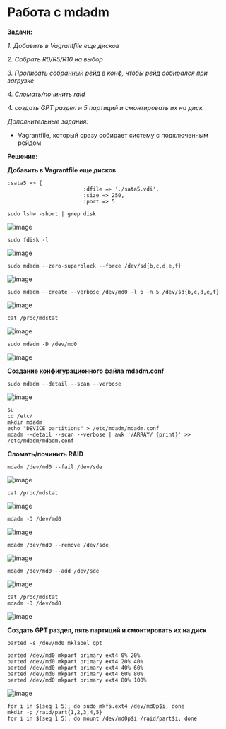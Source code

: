# Работа с mdadm

**Задачи:**

  *1. Добавить в Vagrantfile еще дисков*
  
  *2. Собрать R0/R5/R10 на выбор*

  *3. Прописать собранный рейд в конф, чтобы рейд собирался при загрузке*
  
  *4. Сломать/починить raid*
  
  *4. создать GPT раздел и 5 партиций и смонтировать их на диск*
  
   *Дополнительные задания:*
   - Vagrantfile, который сразу собирает систему с подключенным рейдом

**Решение:**

**Добавить в Vagrantfile еще дисков**

```
:sata5 => {
                        :dfile => './sata5.vdi',
                        :size => 250,
                        :port => 5
```

```
sudo lshw -short | grep disk
```

![image](https://github.com/lettache/Otus-Administrator-Linux-Pro-Kryuchkov_VV/assets/84719218/08f72eac-5edc-459e-8510-de3290dc2e5f)

```
sudo fdisk -l
```

![image](https://github.com/lettache/Otus-Administrator-Linux-Pro-Kryuchkov_VV/assets/84719218/f4fcf67a-bc92-4b83-9abf-7ef6b1f64779)

```
sudo mdadm --zero-superblock --force /dev/sd{b,c,d,e,f}
```

![image](https://github.com/lettache/Otus-Administrator-Linux-Pro-Kryuchkov_VV/assets/84719218/36437e8a-18b3-4d0f-b7d3-13404dcee16c)

```
sudo mdadm --create --verbose /dev/md0 -l 6 -n 5 /dev/sd{b,c,d,e,f}
```

![image](https://github.com/lettache/Otus-Administrator-Linux-Pro-Kryuchkov_VV/assets/84719218/d5187007-566b-4c1c-abe9-c4c0ee85f7db)

```
cat /proc/mdstat
```

![image](https://github.com/lettache/Otus-Administrator-Linux-Pro-Kryuchkov_VV/assets/84719218/2919094c-88a8-45ff-8ef8-23d83b52ac9a)

```
sudo mdadm -D /dev/md0
```

![image](https://github.com/lettache/Otus-Administrator-Linux-Pro-Kryuchkov_VV/assets/84719218/dd478ef5-b72d-46fa-9276-b34823dc66a7)

**Создание конфигурационного файла mdadm.conf**

```
sudo mdadm --detail --scan --verbose
```

![image](https://github.com/lettache/Otus-Administrator-Linux-Pro-Kryuchkov_VV/assets/84719218/a76c0ff9-23b3-4082-9199-d1ba37f8e2bb)


```
su
cd /etc/
mkdir mdadm
echo "DEVICE partitions" > /etc/mdadm/mdadm.conf
mdadm --detail --scan --verbose | awk '/ARRAY/ {print}' >> /etc/mdadm/mdadm.conf
```

**Сломать/починить RAID**

```
mdadm /dev/md0 --fail /dev/sde
```

![image](https://github.com/lettache/Otus-Administrator-Linux-Pro-Kryuchkov_VV/assets/84719218/38e1a6b1-15aa-4e3d-b277-e665500476f1)

```
cat /proc/mdstat
```

![image](https://github.com/lettache/Otus-Administrator-Linux-Pro-Kryuchkov_VV/assets/84719218/40e22677-0445-4c9e-aecf-5f19b689df3d)

```
mdadm -D /dev/md0
```

![image](https://github.com/lettache/Otus-Administrator-Linux-Pro-Kryuchkov_VV/assets/84719218/03738d7a-7a6c-4c0b-98a2-3e9322a93cb6)

```
mdadm /dev/md0 --remove /dev/sde
```

![image](https://github.com/lettache/Otus-Administrator-Linux-Pro-Kryuchkov_VV/assets/84719218/e18f00b9-a698-4620-92e4-af15386c83fe)

```
mdadm /dev/md0 --add /dev/sde
```

![image](https://github.com/lettache/Otus-Administrator-Linux-Pro-Kryuchkov_VV/assets/84719218/2fbace30-e2cd-415a-a12b-0bf166508a1a)

```
cat /proc/mdstat
mdadm -D /dev/md0
```

![image](https://github.com/lettache/Otus-Administrator-Linux-Pro-Kryuchkov_VV/assets/84719218/07cf29cf-681c-4cc6-bc63-4d07cf2566b1)

**Создать GPT раздел, пять партиций и смонтировать их на диск**

```
parted -s /dev/md0 mklabel gpt
```

```
parted /dev/md0 mkpart primary ext4 0% 20%
parted /dev/md0 mkpart primary ext4 20% 40%
parted /dev/md0 mkpart primary ext4 40% 60%
parted /dev/md0 mkpart primary ext4 60% 80%
parted /dev/md0 mkpart primary ext4 80% 100%
```

![image](https://github.com/lettache/Otus-Administrator-Linux-Pro-Kryuchkov_VV/assets/84719218/b7d5866b-2d8c-4960-ae63-234eed5fabbb)

```
for i in $(seq 1 5); do sudo mkfs.ext4 /dev/md0p$i; done
mkdir -p /raid/part{1,2,3,4,5}
for i in $(seq 1 5); do mount /dev/md0p$i /raid/part$i; done
```


















